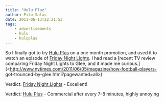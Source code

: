```yaml
---
title: "Hulu Pluz"
author: Pito Salas
date: 2011-06-13T22:21:53
tags:
    - advertisements
    - hulu
    - huluplus
---
```




So I finally got to try [Hulu Plus](<http://www.hulu.com/plus>) on a one month
promotion, and used it to watch an episode of [Friday Night
Lights](<http://www.nbc.com/friday-night-lights/>). I had read a [recent TV
review comparing Friday Night Lights to Glee, and it made me
curious.](<http://www.nytimes.com/2011/06/05/magazine/how-football-players-
got-trounced-by-glee.html?pagewanted=all>)

Verdict: [Friday Night Lights](<http://www.nbc.com/friday-night-lights/>) -
Excellent!

Verdict: [Hulu Plus](<http://www.hulu.com/plus>) - Commercial after every 7-8
minutes, highly annoying


